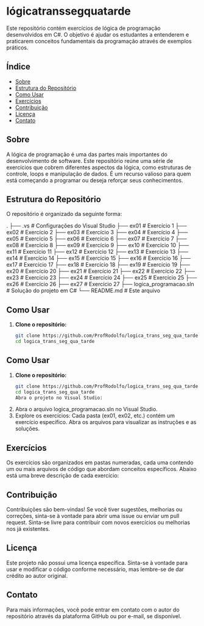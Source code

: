 # lógicatranssegquatarde

Este repositório contém exercícios de lógica de programação desenvolvidos em C#. O objetivo é ajudar os estudantes a entenderem e praticarem conceitos fundamentais da programação através de exemplos práticos.

## Índice

- [Sobre](#sobre)
- [Estrutura do Repositório](#estrutura-do-repositório)
- [Como Usar](#como-usar)
- [Exercícios](#exercícios)
- [Contribuição](#contribuição)
- [Licença](#licença)
- [Contato](#contato)

## Sobre

A lógica de programação é uma das partes mais importantes do desenvolvimento de software. Este repositório reúne uma série de exercícios que cobrem diferentes aspectos da lógica, como estruturas de controle, loops e manipulação de dados. É um recurso valioso para quem está começando a programar ou deseja reforçar seus conhecimentos.

## Estrutura do Repositório

O repositório é organizado da seguinte forma:

.
├── .vs # Configurações do Visual Studio
├── ex01 # Exercício 1
├── ex02 # Exercício 2
├── ex03 # Exercício 3
├── ex04 # Exercício 4
├── ex05 # Exercício 5
├── ex06 # Exercício 6
├── ex07 # Exercício 7
├── ex08 # Exercício 8
├── ex09 # Exercício 9
├── ex10 # Exercício 10
├── ex11 # Exercício 11
├── ex12 # Exercício 12
├── ex13 # Exercício 13
├── ex14 # Exercício 14
├── ex15 # Exercício 15
├── ex16 # Exercício 16
├── ex17 # Exercício 17
├── ex18 # Exercício 18
├── ex19 # Exercício 19
├── ex20 # Exercício 20
├── ex21 # Exercício 21
├── ex22 # Exercício 22
├── ex23 # Exercício 23
├── ex24 # Exercício 24
├── ex25 # Exercício 25
├── ex26 # Exercício 26
├── ex27 # Exercício 27
├── logica_programacao.sln # Solução do projeto em C#
└── README.md # Este arquivo

## Como Usar

1. **Clone o repositório:**
   ```bash
   git clone https://github.com/ProfRodolfo/logica_trans_seg_qua_tarde.git
   cd logica_trans_seg_qua_tarde
## Como Usar

1. **Clone o repositório:**
   ```bash
   git clone https://github.com/ProfRodolfo/logica_trans_seg_qua_tarde.git
   cd logica_trans_seg_qua_tarde
   Abra o projeto no Visual Studio:
2. Abra o arquivo logica_programacao.sln no Visual Studio.
3. Explore os exercícios:
Cada pasta (ex01, ex02, etc.) contém um exercício específico. Abra os arquivos para visualizar as instruções e as soluções.

## Exercícios
Os exercícios são organizados em pastas numeradas, cada uma contendo um ou mais arquivos de código que abordam conceitos específicos. Abaixo está uma breve descrição de cada exercício:


## Contribuição
Contribuições são bem-vindas! Se você tiver sugestões, melhorias ou correções, sinta-se à vontade para abrir uma issue ou enviar um pull request. Sinta-se livre para contribuir com novos exercícios ou melhorias nos já existentes.

## Licença
Este projeto não possui uma licença específica. Sinta-se à vontade para usar e modificar o código conforme necessário, mas lembre-se de dar crédito ao autor original.

## Contato
Para mais informações, você pode entrar em contato com o autor do repositório através da plataforma GitHub ou por e-mail, se disponível.